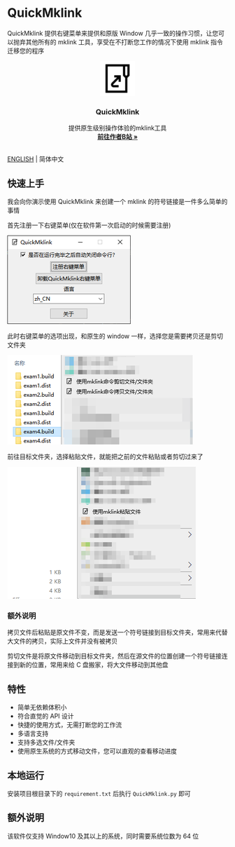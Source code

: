 # QuickMklink

QuickMklink 提供右键菜单来提供和原版 Window 几乎一致的操作习惯，让您可以抛弃其他所有的 mklink 工具，享受在不打断您工作的情况下使用 mklink 指令迁移您的程序


<p align="center">
  <a>
    <img src="assets/images/logo.png" alt="Logo" width="80" height="80">
  </a>
  <h3 align="center">QuickMklink</h3>
  <p align="center">
    提供原生级别操作体验的mklink工具
    <br />
    <a href="https://space.bilibili.com/282527875"><strong>前往作者B站 »</strong></a>
    <br />
    <br />
</p>

[ENGLISH](https://github.com/271374667/QuickMklink/blob/master/README.md) | 简体中文

## 快速上手

我会向你演示使用 QuickMklink 来创建一个 mklink 的符号链接是一件多么简单的事情

首先注册一下右键菜单(仅在软件第一次启动的时候需要注册)

![Clip_2024-08-26_22-00-19](./README_CN.assets/Clip_2024-08-26_22-00-19.png)

此时右键菜单的选项出现，和原生的 window 一样，选择您是需要拷贝还是剪切文件夹

![Clip_2024-08-26_21-59-01](./README_CN.assets/Clip_2024-08-26_21-59-01.png)

前往目标文件夹，选择粘贴文件，就能把之前的文件粘贴或者剪切过来了

![Clip_2024-08-26_22-02-13](./README_CN.assets/Clip_2024-08-26_22-02-13.png)

### 额外说明

拷贝文件后粘贴是原文件不变，而是发送一个符号链接到目标文件夹，常用来代替大文件的拷贝，实际上文件并没有被拷贝

剪切文件是将原文件移动到目标文件夹，然后在源文件的位置创建一个符号链接连接到新的位置，常用来给 C 盘搬家，将大文件移动到其他盘

## 特性

- 简单无依赖体积小
- 符合直觉的 API 设计
- 快捷的使用方式，无需打断您的工作流
- 多语言支持
- 支持多选文件/文件夹
- 使用原生系统的方式移动文件，您可以直观的查看移动进度

## 本地运行

安装项目根目录下的 `requirement.txt` 后执行  `QuickMklink.py` 即可

## 额外说明

该软件仅支持 Window10 及其以上的系统，同时需要系统位数为 64 位
